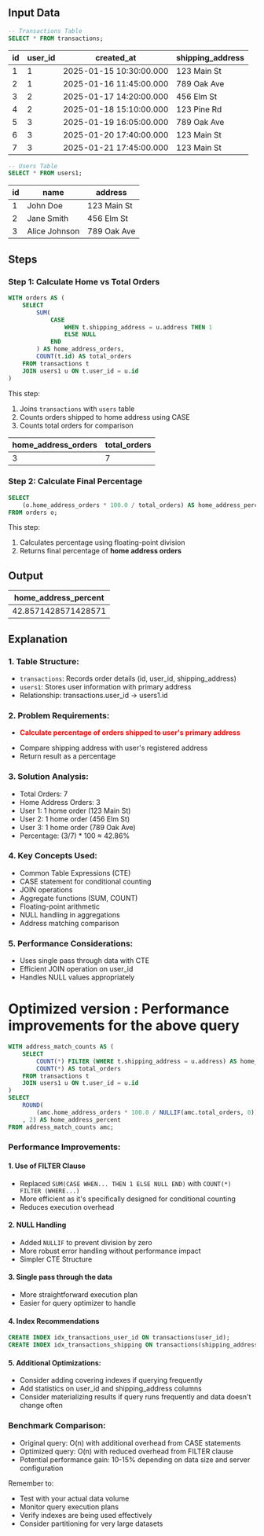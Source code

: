 ## Input Data
```sql
-- Transactions Table
SELECT * FROM transactions;
```
|id|user_id|created_at|shipping_address|
|--|-------|----------|----------------|
|1|1|2025-01-15 10:30:00.000|123 Main St|
|2|1|2025-01-16 11:45:00.000|789 Oak Ave|
|3|2|2025-01-17 14:20:00.000|456 Elm St|
|4|2|2025-01-18 15:10:00.000|123 Pine Rd|
|5|3|2025-01-19 16:05:00.000|789 Oak Ave|
|6|3|2025-01-20 17:40:00.000|123 Main St|
|7|3|2025-01-21 17:45:00.000|123 Main St|

```sql
-- Users Table
SELECT * FROM users1;
```
|id|name|address|
|--|----|-------|
|1|John Doe|123 Main St|
|2|Jane Smith|456 Elm St|
|3|Alice Johnson|789 Oak Ave|



## Steps
### Step 1: Calculate Home vs Total Orders
```sql
WITH orders AS (
    SELECT 
        SUM(
            CASE
                WHEN t.shipping_address = u.address THEN 1
                ELSE NULL
            END
        ) AS home_address_orders,
        COUNT(t.id) AS total_orders
    FROM transactions t 
    JOIN users1 u ON t.user_id = u.id
)
```
This step:
1. Joins `transactions` with `users` table
2. Counts orders shipped to home address using CASE
3. Counts total orders for comparison

|home_address_orders|total_orders|
|-------------------|------------|
|3|7|

### Step 2: Calculate Final Percentage
```sql
SELECT 
    (o.home_address_orders * 100.0 / total_orders) AS home_address_percent
FROM orders o;
```
This step:
1. Calculates percentage using floating-point division
2. Returns final percentage of **home address orders**

## Output
|home_address_percent|
|--------------------|
|42.8571428571428571|



## Explanation
### 1. Table Structure:
* `transactions`: Records order details (id, user_id, shipping_address)
* `users1`: Stores user information with primary address
* Relationship: transactions.user_id → users1.id

### 2. Problem Requirements:
* **<p style="color:red">Calculate percentage of orders shipped to user's primary address</p>**
* Compare shipping address with user's registered address
* Return result as a percentage

### 3. Solution Analysis:
* Total Orders: 7
* Home Address Orders: 3
* User 1: 1 home order (123 Main St)
* User 2: 1 home order (456 Elm St)
* User 3: 1 home order (789 Oak Ave)
* Percentage: (3/7) * 100 ≈ 42.86%

### 4. Key Concepts Used:
* Common Table Expressions (CTE)
* CASE statement for conditional counting
* JOIN operations
* Aggregate functions (SUM, COUNT)
* Floating-point arithmetic
* NULL handling in aggregations
* Address matching comparison

### 5. Performance Considerations:
* Uses single pass through data with CTE
* Efficient JOIN operation on user_id
* Handles NULL values appropriately


# Optimized version : Performance improvements for the above query

```sql
WITH address_match_counts AS (
	SELECT
	    COUNT(*) FILTER (WHERE t.shipping_address = u.address) AS home_address_orders,
	    COUNT(*) AS total_orders
	FROM transactions t
	JOIN users1 u ON t.user_id = u.id
)
SELECT 
	ROUND(
		(amc.home_address_orders * 100.0 / NULLIF(amc.total_orders, 0))
	, 2) AS home_address_percent
FROM address_match_counts amc;
```

### Performance Improvements:
#### 1. **Use of FILTER Clause**
* Replaced `SUM(CASE WHEN... THEN 1 ELSE NULL END)` with `COUNT(*) FILTER (WHERE...)`
* More efficient as it's specifically designed for conditional counting
* Reduces execution overhead

#### 2. NULL Handling
* Added `NULLIF` to prevent division by zero
* More robust error handling without performance impact
* Simpler CTE Structure

#### 3. Single pass through the data
* More straightforward execution plan
* Easier for query optimizer to handle

#### 4. Index Recommendations
```sql
CREATE INDEX idx_transactions_user_id ON transactions(user_id);
CREATE INDEX idx_transactions_shipping ON transactions(shipping_address);
```

#### 5. Additional Optimizations:
* Consider adding covering indexes if querying frequently
* Add statistics on user_id and shipping_address columns
* Consider materializing results if query runs frequently and data doesn't change often

### Benchmark Comparison:
* Original query: O(n) with additional overhead from CASE statements
* Optimized query: O(n) with reduced overhead from FILTER clause
* Potential performance gain: 10-15% depending on data size and server configuration

Remember to:
* Test with your actual data volume
* Monitor query execution plans
* Verify indexes are being used effectively
* Consider partitioning for very large datasets